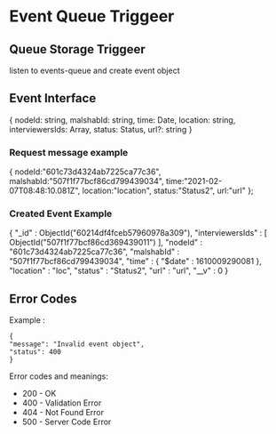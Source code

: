# Event Queue Triggeer

## Queue Storage Triggeer

listen to events-queue and create event object

## Event Interface

{
    nodeId: string,
    malshabId: string,
    time: Date,
    location: string, 
    interviewersIds: Array<ObjectId>,
    status: Status,
    url?: string
 }


### Request message example

{
    nodeId:"601c73d4324ab7225ca77c36",
    malshabId:"507f1f77bcf86cd799439034",
    time:"2021-02-07T08:48:10.081Z",
    location:"location",
    status:"Status2",
    url:"url"
};

### Created Event Example

{
	"_id" : ObjectId("60214df4fceb57960978a309"),
	"interviewersIds" : [
		ObjectId("507f1f77bcf86cd369439011")
	],
	"nodeId" : "601c73d4324ab7225ca77c36",
	"malshabId" : "507f1f77bcf86cd799439034",
	"time" : {
		"$date" : 1610009290081
	},
	"location" : "loc",
	"status" : "Status2",
	"url" : "url",
	"__v" : 0
}
    

## Error Codes
Example : 

    {
    "message": "Invalid event object",
    "status": 400
    }

Error codes and meanings:
* 200 - OK
* 400 - Validation Error
* 404 - Not Found Error
* 500 - Server Code Error


